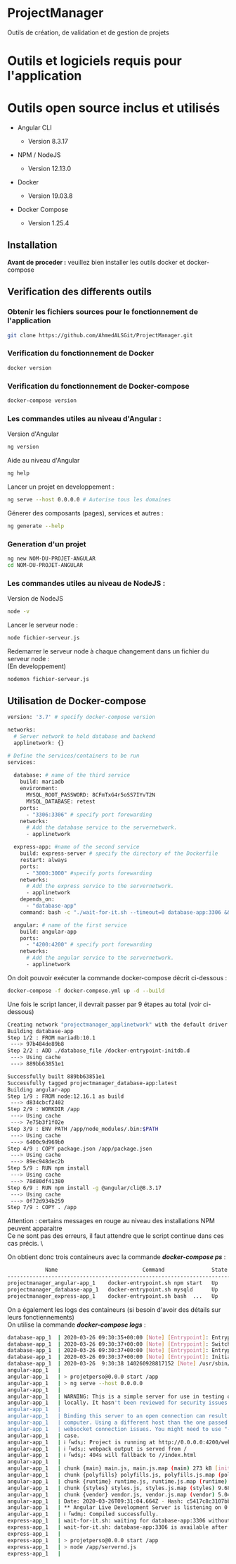 # ProjectManager
Outils de création, de validation et de gestion de projets


# Outils et logiciels requis pour l'application

# Outils open source inclus et utilisés #

- Angular CLI
  * Version 8.3.17


- NPM / NodeJS
  * Version 12.13.0

- Docker
  * Version 19.03.8
  
- Docker Compose
  * Version 1.25.4
  
## Installation

**Avant de proceder :** veuillez bien installer les outils docker et docker-compose

## Verification des differents outils


### Obtenir les fichiers sources pour le fonctionnement de l'application

```bash
git clone https://github.com/AhmedALSGit/ProjectManager.git
```


### Verification du fonctionnement de Docker

```bash
docker version
```

### Verification du fonctionnement de Docker-compose

```bash
docker-compose version
```

### Les commandes utiles au niveau d'Angular :

Version d'Angular
```bash
ng version
```

Aide au niveau d'Angular
```bash
ng help
```

Lancer un projet en developpement :
```bash
ng serve --host 0.0.0.0 # Autorise tous les domaines
```

Génerer des composants (pages), services et autres :
```bash
ng generate --help
```

### Generation d'un projet

```bash
ng new NOM-DU-PROJET-ANGULAR
cd NOM-DU-PROJET-ANGULAR
```

### Les commandes utiles au niveau de NodeJS :

Version de NodeJS
```bash
node -v
```

Lancer le serveur node :
```bash
node fichier-serveur.js
```

Redemarrer le serveur node à chaque changement dans un fichier du serveur node : \
(En developpement)
```bash
nodemon fichier-serveur.js
```

## Utilisation de Docker-compose

```bash
version: '3.7' # specify docker-compose version

networks:
  # Server network to hold database and backend
  applinetwork: {}

# Define the services/containers to be run
services:
  
  database: # name of the third service
    build: mariadb
    environment:
      MYSQL_ROOT_PASSWORD: 8CFmTxG4r5oSS7IYvT2N
      MYSQL_DATABASE: retest
    ports:
      - "3306:3306" # specify port forewarding
    networks:
      # Add the database service to the servernetwork.
      - applinetwork

  express-app: #name of the second service
    build: express-server # specify the directory of the Dockerfile
    restart: always
    ports:
      - "3000:3000" #specify ports forewarding
    networks:
      # Add the express service to the servernetwork.
      - applinetwork
    depends_on:
      - "database-app"
    command: bash -c "./wait-for-it.sh --timeout=0 database-app:3306 && npm start"

  angular: # name of the first service
    build: angular-app
    ports:
      - "4200:4200" # specify port forewarding
    networks:
      # Add the angular service to the servernetwork.
      - applinetwork
```

On doit pouvoir exécuter la commande docker-compose décrit ci-dessous :

```bash
docker-compose -f docker-compose.yml up -d --build
```

Une fois le script lancer, il devrait passer par 9 étapes au total (voir ci-dessous)

```bash
Creating network "projectmanager_applinetwork" with the default driver
Building database-app
Step 1/2 : FROM mariadb:10.1
 ---> 97b484de89b8
Step 2/2 : ADD ./database_file /docker-entrypoint-initdb.d
 ---> Using cache
 ---> 889bb63851e1

Successfully built 889bb63851e1
Successfully tagged projectmanager_database-app:latest
Building angular-app
Step 1/9 : FROM node:12.16.1 as build
 ---> d834cbcf2402
Step 2/9 : WORKDIR /app
 ---> Using cache
 ---> 7e75b3f1f02e
Step 3/9 : ENV PATH /app/node_modules/.bin:$PATH
 ---> Using cache
 ---> 6400c9d969b0
Step 4/9 : COPY package.json /app/package.json
 ---> Using cache
 ---> 89ec948dec2b
Step 5/9 : RUN npm install
 ---> Using cache
 ---> 78d80df41380
Step 6/9 : RUN npm install -g @angular/cli@8.3.17
 ---> Using cache
 ---> 0f72d934b259
Step 7/9 : COPY . /app
```

Attention : certains messages en rouge au niveau des installations NPM peuvent apparaitre\
Ce ne sont pas des erreurs, il faut attendre que le script continue dans ces cas précis. \

On obtient donc trois containeurs avec la commande ***docker-compose ps*** :

```bash
            Name                           Command               State           Ports         
-----------------------------------------------------------------------------------------------
projectmanager_angular-app_1    docker-entrypoint.sh npm start   Up      0.0.0.0:4200->4200/tcp
projectmanager_database-app_1   docker-entrypoint.sh mysqld      Up      0.0.0.0:3306->3306/tcp
projectmanager_express-app_1    docker-entrypoint.sh bash  ...   Up      0.0.0.0:3000->3000/tcp
```

On a également les logs des containeurs (si besoin d'avoir des détails sur leurs fonctiennements) \
On utilise la commande ***docker-compose logs*** :

```bash
database-app_1  | 2020-03-26 09:30:35+00:00 [Note] [Entrypoint]: Entrypoint script for MySQL Server 1:10.1.44+maria-1~bionic started.
database-app_1  | 2020-03-26 09:30:37+00:00 [Note] [Entrypoint]: Switching to dedicated user 'mysql'
database-app_1  | 2020-03-26 09:30:37+00:00 [Note] [Entrypoint]: Entrypoint script for MySQL Server 1:10.1.44+maria-1~bionic started.
database-app_1  | 2020-03-26 09:30:37+00:00 [Note] [Entrypoint]: Initializing database files
database-app_1  | 2020-03-26  9:30:38 140260928817152 [Note] /usr/sbin/mysqld (mysqld 10.1.44-MariaDB-1~bionic) starting as process 85 ...
angular-app_1   | 
angular-app_1   | > projetperso@0.0.0 start /app
angular-app_1   | > ng serve --host 0.0.0.0
angular-app_1   | 
angular-app_1   | WARNING: This is a simple server for use in testing or debugging Angular applications
angular-app_1   | locally. It hasn't been reviewed for security issues.
angular-app_1   | 
angular-app_1   | Binding this server to an open connection can result in compromising your application or
angular-app_1   | computer. Using a different host than the one passed to the "--host" flag might result in
angular-app_1   | websocket connection issues. You might need to use "--disableHostCheck" if that's the
angular-app_1   | case.
angular-app_1   | ℹ ｢wds｣: Project is running at http://0.0.0.0:4200/webpack-dev-server/
angular-app_1   | ℹ ｢wds｣: webpack output is served from /
angular-app_1   | ℹ ｢wds｣: 404s will fallback to //index.html
angular-app_1   | 
angular-app_1   | chunk {main} main.js, main.js.map (main) 273 kB [initial] [rendered]
angular-app_1   | chunk {polyfills} polyfills.js, polyfills.js.map (polyfills) 269 kB [initial] [rendered]
angular-app_1   | chunk {runtime} runtime.js, runtime.js.map (runtime) 6.15 kB [entry] [rendered]
angular-app_1   | chunk {styles} styles.js, styles.js.map (styles) 9.68 kB [initial] [rendered]
angular-app_1   | chunk {vendor} vendor.js, vendor.js.map (vendor) 5.04 MB [initial] [rendered]
angular-app_1   | Date: 2020-03-26T09:31:04.664Z - Hash: c5417c8c3107bb016927 - Time: 20680ms
angular-app_1   | ** Angular Live Development Server is listening on 0.0.0.0:4200, open your browser on http://localhost:4200/ **
angular-app_1   | ℹ ｢wdm｣: Compiled successfully.
express-app_1   | wait-for-it.sh: waiting for database-app:3306 without a timeout
express-app_1   | wait-for-it.sh: database-app:3306 is available after 31 seconds
express-app_1   | 
express-app_1   | > projetperso@0.0.0 start /app
express-app_1   | > node /app/servernd.js
express-app_1   | 
```